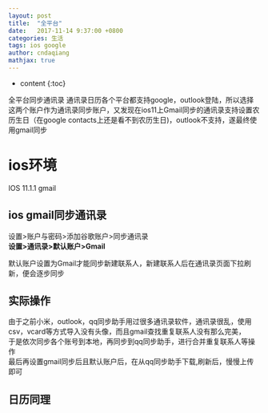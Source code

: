 ```yaml
---
layout: post
title:  "全平台"
date:   2017-11-14 9:37:00 +0800
categories: 生活
tags: ios google
author: cndaqiang
mathjax: true
---
```

* content
{:toc}

全平台同步通讯录
通讯录日历各个平台都支持google，outlook登陆，所以选择这两个账户作为通讯录同步账户，又发现在ios11上Gmail同步的通讯录支持设置农历生日（在google contacts上还是看不到农历生日)，outlook不支持，遂最终使用gmail同步





# ios环境
IOS 11.1.1
gmail

## ios gmail同步通讯录
设置>账户与密码>添加谷歌账户>同步通讯录
<br>**设置>通讯录>默认账户>Gmail**

默认账户设置为Gmail才能同步新建联系人，新建联系人后在通讯录页面下拉刷新，便会逐步同步

## 实际操作
由于之前小米，outlook，qq同步助手用过很多通讯录软件，通讯录很乱，使用csv，vcard等方式导入没有头像，而且gmail查找重复联系人没有那么完美，
<br>于是依次同步各个账号到本地，再同步到qq同步助手，进行合并重复联系人等操作
<br>最后再设置gmail同步后且默认账户后，在从qq同步助手下载,刷新后，慢慢上传即可

## 日历同理

